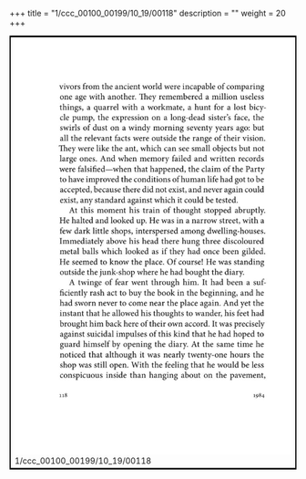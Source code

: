 +++
title = "1/ccc_00100_00199/10_19/00118"
description = ""
weight = 20
+++

<table style="border:2px solid black;max-width:800px;max-height:800px;" 
><tr><td>
<img class="center-fit-jpg"
src="/jpg_/out_jpg_1984__118.jpg">
1/ccc_00100_00199/10_19/00118
</img></td></tr></table>
